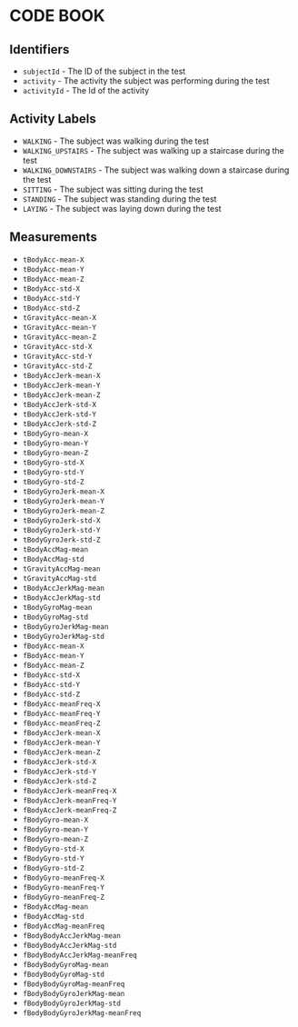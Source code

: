 # CODE BOOK

## Identifiers
* `subjectId` - The ID of the subject in the test
* `activity` - The activity the subject was performing during the test
* `activityId` - The Id of the activity

## Activity Labels
* `WALKING` - The subject was walking during the test
* `WALKING_UPSTAIRS` - The subject was walking up a staircase during the test
* `WALKING_DOWNSTAIRS` - The subject was walking down a staircase during the test
* `SITTING` - The subject was sitting during the test
* `STANDING` - The subject was standing during the test
* `LAYING` - The subject was laying down during the test

## Measurements
* `tBodyAcc-mean-X` 
* `tBodyAcc-mean-Y` 
* `tBodyAcc-mean-Z` 
* `tBodyAcc-std-X` 
* `tBodyAcc-std-Y` 
* `tBodyAcc-std-Z` 
* `tGravityAcc-mean-X` 
* `tGravityAcc-mean-Y` 
* `tGravityAcc-mean-Z` 
* `tGravityAcc-std-X` 
* `tGravityAcc-std-Y` 
* `tGravityAcc-std-Z` 
* `tBodyAccJerk-mean-X` 
* `tBodyAccJerk-mean-Y` 
* `tBodyAccJerk-mean-Z` 
* `tBodyAccJerk-std-X` 
* `tBodyAccJerk-std-Y` 
* `tBodyAccJerk-std-Z` 
* `tBodyGyro-mean-X` 
* `tBodyGyro-mean-Y` 
* `tBodyGyro-mean-Z` 
* `tBodyGyro-std-X` 
* `tBodyGyro-std-Y` 
* `tBodyGyro-std-Z` 
* `tBodyGyroJerk-mean-X` 
* `tBodyGyroJerk-mean-Y` 
* `tBodyGyroJerk-mean-Z` 
* `tBodyGyroJerk-std-X`
* `tBodyGyroJerk-std-Y` 
* `tBodyGyroJerk-std-Z`
* `tBodyAccMag-mean` 
* `tBodyAccMag-std`
* `tGravityAccMag-mean` 
* `tGravityAccMag-std` 
* `tBodyAccJerkMag-mean` 
* `tBodyAccJerkMag-std` 
* `tBodyGyroMag-mean`
* `tBodyGyroMag-std` 
* `tBodyGyroJerkMag-mean` 
* `tBodyGyroJerkMag-std`
* `fBodyAcc-mean-X` 
* `fBodyAcc-mean-Y` 
* `fBodyAcc-mean-Z` 
* `fBodyAcc-std-X` 
* `fBodyAcc-std-Y` 
* `fBodyAcc-std-Z`
* `fBodyAcc-meanFreq-X` 
* `fBodyAcc-meanFreq-Y` 
* `fBodyAcc-meanFreq-Z` 
* `fBodyAccJerk-mean-X` 
* `fBodyAccJerk-mean-Y` 
* `fBodyAccJerk-mean-Z` 
* `fBodyAccJerk-std-X` 
* `fBodyAccJerk-std-Y` 
* `fBodyAccJerk-std-Z` 
* `fBodyAccJerk-meanFreq-X` 
* `fBodyAccJerk-meanFreq-Y` 
* `fBodyAccJerk-meanFreq-Z` 
* `fBodyGyro-mean-X`
* `fBodyGyro-mean-Y` 
* `fBodyGyro-mean-Z` 
* `fBodyGyro-std-X`
* `fBodyGyro-std-Y` 
* `fBodyGyro-std-Z` 
* `fBodyGyro-meanFreq-X` 
* `fBodyGyro-meanFreq-Y` 
* `fBodyGyro-meanFreq-Z`
* `fBodyAccMag-mean` 
* `fBodyAccMag-std` 
* `fBodyAccMag-meanFreq`
* `fBodyBodyAccJerkMag-mean`
* `fBodyBodyAccJerkMag-std`
* `fBodyBodyAccJerkMag-meanFreq` 
* `fBodyBodyGyroMag-mean` 
* `fBodyBodyGyroMag-std`
* `fBodyBodyGyroMag-meanFreq`
* `fBodyBodyGyroJerkMag-mean` 
* `fBodyBodyGyroJerkMag-std` 
* `fBodyBodyGyroJerkMag-meanFreq` 
